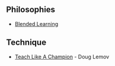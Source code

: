 ## Philosophies

* [Blended Learning](Blended-Learning)

## Technique

* [Teach Like A Champion](Teach-Like-A-Champion) - Doug Lemov
